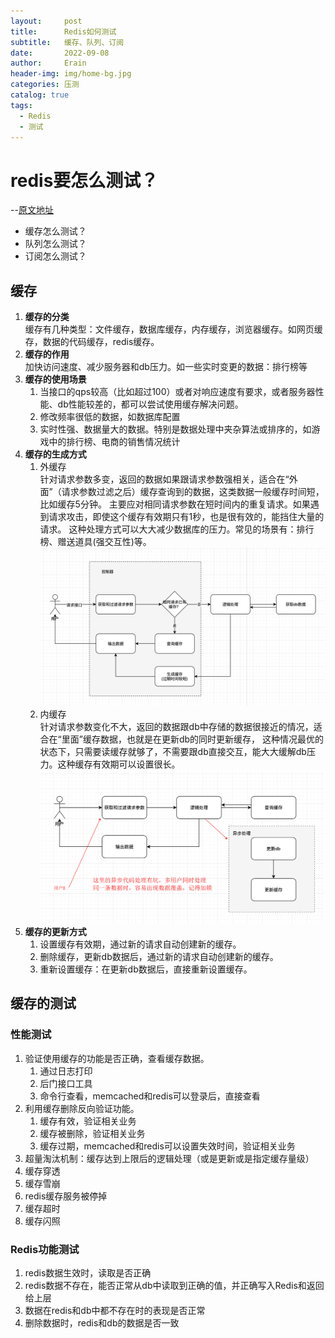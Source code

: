 ```yaml
---
layout:     post
title:      Redis如何测试
subtitle:   缓存、队列、订阅
date:       2022-09-08
author:     Erain
header-img: img/home-bg.jpg
categories: 压测
catalog: true
tags:
  - Redis
  - 测试
---
```

# redis要怎么测试？

--[原文地址](https://blog.csdn.net/xueningyang555/article/details/120862998)

- 缓存怎么测试？
- 队列怎么测试？
- 订阅怎么测试？

## 缓存

1. **缓存的分类**    
   缓存有几种类型：文件缓存，数据库缓存，内存缓存，浏览器缓存。如网页缓存，数据的代码缓存，redis缓存。
1. **缓存的作用**    
   加快访问速度、减少服务器和db压力。如一些实时变更的数据：排行榜等
1. **缓存的使用场景**
    1. 当接口的qps较高（比如超过100）或者对响应速度有要求，或者服务器性能、db性能较差的，都可以尝试使用缓存解决问题。
    1. 修改频率很低的数据，如数据库配置
    1. 实时性强、数据量大的数据。特别是数据处理中夹杂算法或排序的，如游戏中的排行榜、电商的销售情况统计
1. **缓存的生成方式**
    1. 外缓存    
       针对请求参数多变，返回的数据如果跟请求参数强相关，适合在“外面”（请求参数过滤之后）缓存查询到的数据，这类数据一般缓存时间短，比如缓存5分钟。
       主要应对相同请求参数在短时间内的重复请求。如果遇到请求攻击，即使这个缓存有效期只有1秒，也是很有效的，能挡住大量的请求。 这种处理方式可以大大减少数据库的压力。常见的场景有：排行榜、赠送道具(强交互性)等。
       ![](/img/post/数据库/外缓存.png)
    1. 内缓存         
       针对请求参数变化不大，返回的数据跟db中存储的数据很接近的情况，适合在“里面”缓存数据，也就是在更新db的同时更新缓存，
       这种情况最优的状态下，只需要读缓存就够了，不需要跟db直接交互，能大大缓解db压力。这种缓存有效期可以设置很长。
       ![](/img/post/数据库/内缓存.png)
1. **缓存的更新方式**
    1. 设置缓存有效期，通过新的请求自动创建新的缓存。
    1. 删除缓存，更新db数据后，通过新的请求自动创建新的缓存。
    1. 重新设置缓存：在更新db数据后，直接重新设置缓存。

## 缓存的测试

### 性能测试

1. 验证使用缓存的功能是否正确，查看缓存数据。
    1. 通过日志打印
    1. 后门接口工具
    1. 命令行查看，memcached和redis可以登录后，直接查看
1. 利用缓存删除反向验证功能。
    1. 缓存有效，验证相关业务
    1. 缓存被删除，验证相关业务
    1. 缓存过期，memcached和redis可以设置失效时间，验证相关业务
1. 超量淘汰机制：缓存达到上限后的逻辑处理（或是更新或是指定缓存量级）
1. 缓存穿透
1. 缓存雪崩
1. redis缓存服务被停掉
1. 缓存超时
1. 缓存闪照

### Redis功能测试

1. redis数据生效时，读取是否正确
2. redis数据不存在，能否正常从db中读取到正确的值，并正确写入Redis和返回给上层
3. 数据在redis和db中都不存在时的表现是否正常
4. 删除数据时，redis和db的数据是否一致
